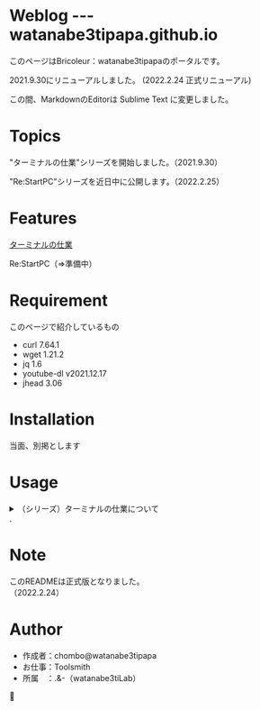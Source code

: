 # Weblog --- watanabe3tipapa.github.io
 
このページはBricoleur：watanabe3tipapaのポータルです。

2021.9.30にリニューアルしました。 (2022.2.24 正式リニューアル)

 
この間、MarkdownのEditorは Sublime Text に変更しました。

# Topics

"ターミナルの仕業"シリーズを開始しました。（2021.9.30）  

"Re:StartPC"シリーズを近日中に公開します。（2022.2.25）  


# Features
 
[ターミナルの仕業](HowtoexecutefromTerminal.md)  

Re:StartPC（=>準備中）
# Requirement
このページで紹介しているもの
 
* curl 7.64.1
* wget 1.21.2
* jq 1.6
* youtube-dl v2021.12.17
* jhead 3.06
 
# Installation
 
当面、別掲とします
# Usage

<details><summary>（シリーズ）ターミナルの仕業について</summary>

001回は、とりあえずターミナルで何かをやってみたい人向けの紹介となっていますので悪しからず。  

002回は、ちょいと長めのコマンドです。  

003回は、いまさらですが、MP3生成という内容になっています。  

004回は、コマンドライン上でJPEGファイルのEXIF情報を削除する方法です。


</details> .   

# Note
 
このREADMEは正式版となりました。  
（2022.2.24）
 
# Author
 
* 作成者：chombo@watanabe3tipapa
* お仕事：Toolsmith
* 所属　：.&-（watanabe3tiLab）  

:musical_score:
